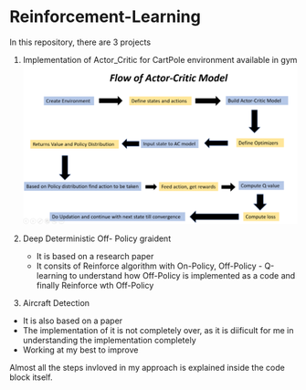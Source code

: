 # Reinforcement-Learning
In this repository, there are 3 projects
1. Implementation of Actor_Critic for CartPole environment available in gym
![Screenshot](Actor-Critic_FD.png)
  
2. Deep Deterministic Off- Policy graident
   - It is based on a research paper
   - It consits of Reinforce algorithm with On-Policy, Off-Policy - Q-learning to understand how Off-Policy is implemented as a code and finally Reinforce wth Off-Policy

3. Aircraft Detection
  - It is also based on a paper
  - The implementation of it is not completely over, as it is diificult for me in understanding the implementation completely
  - Working at my best to improve
  
Almost all the steps invloved in my approach is explained inside the code block itself.
